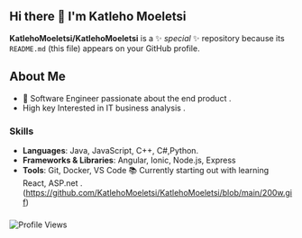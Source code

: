 ## Hi there 👋 I'm Katleho Moeletsi 


**KatlehoMoeletsi/KatlehoMoeletsi** is a ✨ _special_ ✨ repository because its `README.md` (this file) appears on your GitHub profile.

## About Me
- 🌟 Software Engineer passionate about the end product .
-  High key Interested in IT business analysis .


### Skills

- **Languages**: Java, JavaScript, C++, C#,Python. 
- **Frameworks & Libraries**: Angular, Ionic,  Node.js, Express
- **Tools**: Git, Docker, VS Code
    📚 Currently  starting out with learning React, ASP.net .
  (https://github.com/KatlehoMoeletsi/KatlehoMoeletsi/blob/main/200w.gif)
### 
![Profile Views](https://komarev.com/ghpvc/?username=KatlehoMoeletsi&color=blue)



